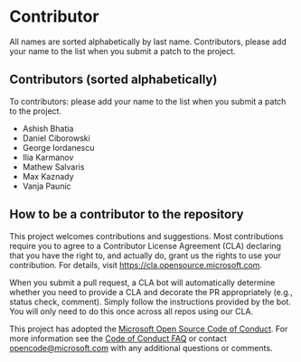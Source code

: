 Contributor
============

All names are sorted alphabetically by last name. 
Contributors, please add your name to the list when you submit a patch to the project.

Contributors  (sorted alphabetically)
-------------------------------------
To contributors: please add your name to the list when you submit a patch to the project.

* Ashish Bhatia
* Daniel Ciborowski
* George Iordanescu
* Ilia Karmanov
* Mathew Salvaris
* Max Kaznady
* Vanja Paunic


## How to be a contributor to the repository
This project welcomes contributions and suggestions.  Most contributions require you to agree to a
Contributor License Agreement (CLA) declaring that you have the right to, and actually do, grant us
the rights to use your contribution. For details, visit https://cla.opensource.microsoft.com.

When you submit a pull request, a CLA bot will automatically determine whether you need to provide
a CLA and decorate the PR appropriately (e.g., status check, comment). Simply follow the instructions
provided by the bot. You will only need to do this once across all repos using our CLA.

This project has adopted the [Microsoft Open Source Code of Conduct](https://opensource.microsoft.com/codeofconduct/).
For more information see the [Code of Conduct FAQ](https://opensource.microsoft.com/codeofconduct/faq/) or
contact [opencode@microsoft.com](mailto:opencode@microsoft.com) with any additional questions or comments.
